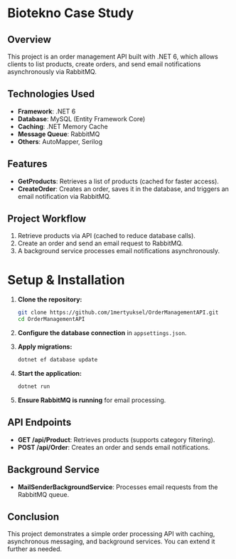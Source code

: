 # Biotekno Case Study

## Overview
This project is an order management API built with .NET 6, which allows clients to list products, create orders, and send email notifications asynchronously via RabbitMQ.

## Technologies Used
- **Framework**: .NET 6
- **Database**: MySQL (Entity Framework Core)
- **Caching**: .NET Memory Cache
- **Message Queue**: RabbitMQ
- **Others**: AutoMapper, Serilog

## Features
- **GetProducts**: Retrieves a list of products (cached for faster access).
- **CreateOrder**: Creates an order, saves it in the database, and triggers an email notification via RabbitMQ.

## Project Workflow
1. Retrieve products via API (cached to reduce database calls).
2. Create an order and send an email request to RabbitMQ.
3. A background service processes email notifications asynchronously.

# Setup & Installation  

1. **Clone the repository:**  
   ```bash  
   git clone https://github.com/1mertyuksel/OrderManagementAPI.git  
   cd OrderManagementAPI  
   ```  

2. **Configure the database connection** in `appsettings.json`.  

3. **Apply migrations:**  
   ```bash  
   dotnet ef database update  
   ```  

4. **Start the application:**  
   ```bash  
   dotnet run  
   ```  

5. **Ensure RabbitMQ is running** for email processing.  

## API Endpoints  

- **GET /api/Product**: Retrieves products (supports category filtering).  
- **POST /api/Order**: Creates an order and sends email notifications.  

## Background Service  

- **MailSenderBackgroundService**: Processes email requests from the RabbitMQ queue.  

## Conclusion  

This project demonstrates a simple order processing API with caching, asynchronous messaging, and background services. You can extend it further as needed.
